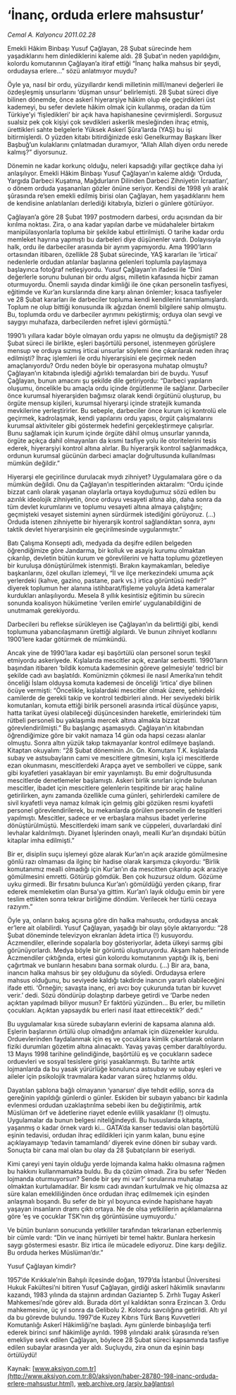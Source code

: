 # ‘İnanç, orduda erlere mahsustur’

*Cemal A. Kalyoncu 2011.02.28*

<font class="agenda2NewsSpot">
 Emekli Hâkim Binbaşı Yusuf Çağlayan, 28 Şubat sürecinde hem yaşadıklarını hem dinlediklerini kaleme aldı. 28 Şubat’ın neden yapıldığını, kolordu komutanının Çağlayan’a itiraf ettiği “İnanç halka mahsus bir şeydi, ordudaysa erlere…” sözü anlatmıyor muydu?
</font>
<font class="newsDetail">
 <p>
  <p class="MsoNormal">
   Öyle ya, nasıl bir ordu, yüzyıllardır kendi milletinin millî/manevi değerleri ile özdeşleşmiş unsurlarını ‘düşman unsur’ belirlemişti. 28 Şubat süreci diye bilinen dönemde, önce askerî hiyerarşiye hâkim olup ele geçirdikleri üst kademeyi, bu sefer devlete hâkim olmak için kullanmış, oradan da tüm Türkiye’yi ‘fişledikleri’ bir açık hava hapishanesine çevirmişlerdi. Sorgusuz sualsiz pek çok kişiyi çok sevdikleri askerlik mesleğinden ihraç etmiş, ürettikleri sahte belgelerle Yüksek Askerî Şûra’larda (YAŞ) bu işi bitirmişlerdi. O yüzden kitabı bitirdiğinizde eski Genelkurmay Başkanı İlker Başbuğ’un kulaklarını çınlatmadan duramıyor, “Allah Allah diyen ordu nerede kalmış?” diyorsunuz.
  </p>
  <p class="MsoNormal">
   Dönemin ne kadar korkunç olduğu, neleri kapsadığı yıllar geçtikçe daha iyi anlaşılıyor. Emekli Hâkim Binbaşı Yusuf Çağlayan’ın kaleme aldığı ‘Orduda, Yargıda Darbeci Kuşatma, Mağdurların Dilinden Darbeci Zihniyetin İcraatları’, o dönem orduda yaşananları gözler önüne seriyor. Kendisi de 1998 yılı aralık şûrasında re’sen emekli edilmiş birisi olan Çağlayan, hem yaşadıklarını hem de kendisine anlatılanları derlediği kitabıyla, bizleri o günlere götürüyor.
  </p>
  <p class="MsoNormal">
   Çağlayan’a göre 28 Şubat 1997 postmodern darbesi, ordu açısından da bir kırılma noktası. Zira, o ana kadar yapılan darbe ve müdahaleler birtakım manipülasyonlarla topluma bir şekilde kabul ettirilmişti. O tarihe kadar ordu memleket hayrına yapmıştı bu darbeleri diye düşünenler vardı. Dolayısıyla halk, ordu ile darbeciler arasında bir ayrım yapmıyordu. Ama 1990’ların ortasından itibaren, özellikle 28 Şubat sürecinde, YAŞ kararları ile ‘irticai’ nedenlerle ordudan atılanlar başlarına gelenleri toplumla paylaşmaya başlayınca fotoğraf netleşiyordu. Yusuf Çağlayan’ın ifadesi ile “Dinî değerlerle sorunu bulunan bir ordu algısı, milletin kafasında hiçbir zaman oturmuyordu. Önemli sayıda dindar kimliği ile öne çıkan personelin tasfiyesi, eğitimde ve Kur’an kurslarında dine karşı alınan önlemler; kısaca tasfiyeler ve 28 Şubat kararları ile darbeciler topluma kendi kendilerini tanımlamışlardı. Toplum ne olup bittiği konusunda ilk ağızdan önemli bilgilere sahip olmuştu. Bu, toplumda ordu ve darbeciler ayrımını pekiştirmiş; orduya olan sevgi ve saygıyı muhafaza, darbecilerden nefret işlevi görmüştü.”
  </p>
  <p class="MsoNormal">
   1990’lı yıllara kadar böyle olmayan ordu yapısı ne olmuştu da değişmişti? 28 Şubat süreci ile birlikte, eşleri başörtülü personel, istenmeyen görüşlere mensup ve orduya sızmış irticai unsurlar söylemi öne çıkarılarak neden ihraç edilmişti? İhraç işlemleri ile ordu hiyerarşisini ele geçirmek neden amaçlanıyordu? Ordu neden böyle bir operasyona muhatap olmuştu? Çağlayan’ın kitabında işlediği ağırlıklı temalardan biri de buydu. Yusuf Çağlayan, bunun amacını şu şekilde dile getiriyordu: “Darbeci yapıların oluşumu, öncelikle bu amaçla ordu içinde örgütlenme ile sağlanır. Darbeciler önce kurumsal hiyerarşiden bağımsız olarak kendi örgütünü oluşturup, bu örgüte mensup kişileri, kurumsal hiyerarşi içinde stratejik kumanda mevkilerine yerleştirirler. Bu sebeple, darbeciler önce kurum içi kontrolü ele geçirmek, kadrolaşmak, kendi yapılarını ordu yapısı, örgüt çalışmalarını kurumsal aktiviteler gibi göstermek hedefini gerçekleştirmeye çalışırlar. Bunu sağlamak için kurum içinde örgüte dâhil olmuş unsurlar yanında, örgüte açıkça dahil olmayanları da kısmi tasfiye yolu ile otoritelerini tesis ederek, hiyerarşiyi kontrol altına alırlar. Bu hiyerarşik kontrol sağlanmadıkça, ordunun kurumsal gücünün darbeci amaçlar doğrultusunda kullanılması mümkün değildir.”
  </p>
  <p class="MsoNormal">
   Hiyerarşi ele geçirilince durulacak mıydı zihniyet? Uygulamalara göre o da mümkün değildi. Onu da Çağlayan’ın tespitlerinden aktaralım: “Ordu içinde bizzat canlı olarak yaşanan olaylarla ortaya koyduğumuz sözü edilen bu azınlık ideolojik zihniyetin, önce orduyu vesayeti altına alıp, daha sonra da tüm devlet kurumlarını ve toplumu vesayeti altına almaya çalıştığını; geçmişteki vesayet sistemini aynen sürdürmek istediğini görüyoruz. (…) Orduda istenen zihniyette bir hiyerarşik kontrol sağlandıktan sonra, aynı taktik devlet hiyerarşisinin ele geçirilmesinde uygulanmıştır.”
  </p>
  <p class="MsoNormal">
   Batı Çalışma Konsepti adlı, medyada da deşifre edilen belgeden öğrendiğimize göre Jandarma, bir kolluk ve asayiş kurumu olmaktan çıkarılıp, devletin bütün kurum ve görevlilerini ve hatta toplumu gözetleyen bir kuruluşa dönüştürülmek istenmişti. Bırakın kaymakamları, belediye başkanlarını, özel okulları izlemeyi, “İl ve ilçe merkezindeki umuma açık yerlerdeki (kahve, gazino, pastane, park vs.) irtica görüntüsü nedir?” diyerek toplumun her alanına istihbarat/fişleme yoluyla âdeta kameralar kurdukları anlaşılıyordu. Mesela 8 yıllık kesintisiz eğitimin bu sürecin sonunda koalisyon hükümetine ‘verilen emirle’ uygulanabildiğini de unutmamak gerekiyordu.
  </p>
  <p class="MsoNormal">
   Darbecileri bu reflekse sürükleyen ise Çağlayan’ın da belirttiği gibi, kendi toplumuna yabancılaşmanın ürettiği algılardı. Ve bunun zihniyet kodlarını 1900’lere kadar götürmek de mümkündü.
  </p>
  <p class="MsoNormal">
   Ancak yine de 1990’lara kadar eşi başörtülü olan personel sorun teşkil etmiyordu askeriyede. Kışlalarda mescitler açık, ezanlar serbestti. 1990’ların başından itibaren ‘bildik komuta kademesinin göreve gelmesiyle’ tedricî bir şekilde cadı avı başlatıldı. Komünizmin çökmesi ile nasıl Amerika’nın tehdit önceliği İslam olduysa komuta kademesi de önceliği ‘irtica’ diye bilinen öcüye vermişti: “Öncelikle, kışlalardaki mescitler olmak üzere, şehirdeki camilerde de gerekli takip ve kontrol tedbirleri alındı. Her seviyedeki birlik komutanları, komuta ettiği birlik personeli arasında irticaî düşünce yapısı, hatta tarikat üyesi olabileceği düşüncesinden hareketle, emirlerindeki tüm rütbeli personeli bu yaklaşımla mercek altına almakla bizzat görevlendirilmişti.” Bu başlangıç aşamasıydı. Çağlayan’ın kitabından öğrendiğimize göre bir vakit namaza 14 gün oda hapsi cezası alanlar olmuştu. Sonra altın yüzük takıp takmayanlar kontrol edilmeye başlandı. Kitaptan okuyalım: “28 Şubat döneminin Jn. Gn. Komutanı T.K. kışlalarda subay ve astsubayların cami ve mescitlere gitmesini, kışla içi mescitlerde ezan okunmasını, mescitlerdeki Arapça ayet ve sembolleri ve cüppe, sarık gibi kıyafetleri yasaklayan bir emir yayınlamıştı. Bu emir doğrultusunda mescitlerde denetlemeler başlamıştı. Askeri birlik sınırları içinde bulunan mescitler, ibadet için mescitlere gelenlerin tespitinde bir araç haline getirilirken, aynı zamanda özellikle cuma günleri, şehirlerdeki camilere de sivil kıyafetli veya namaz kılmak için gelmiş gibi gözüken resmi kıyafetli personel görevlendirilerek, bu mekanlarda görülen personelin de tespitleri yapılmıştı. Mescitler, sadece er ve erbaşlara mahsus ibadet yerlerine dönüştürülmüştü. Mescitlerdeki imam sarık ve cüppeleri, duvarlardaki dinî levhalar kaldırılmıştı. Diyanet İşlerinden onaylı, mealli Kur’an dışındaki bütün kitaplar imha edilmişti.”
  </p>
  <p class="MsoNormal">
   Bir er, disiplin suçu işlemeyi göze alarak Kur’an’ın açık arazide gömülmesine gönlü razı olmaması da ilginç bir hadise olarak karşımıza çıkıyordu: “Birlik komutanımız mealli olmadığı için Kur’an’ın da mescitten çıkarılıp açık araziye gömülmesini emretti. Götürüp gömdük. Ben çok huzursuz oldum. Gözüme uyku girmedi. Bir fırsatını bulunca Kur’an’ı gömüldüğü yerden çıkarıp, firar ederek memleketim olan Bursa’ya gittim. Kur’an’ı layık olduğu emin bir yere teslim ettikten sonra tekrar birliğime döndüm. Verilecek her türlü cezaya razıyım.”
  </p>
  <p class="MsoNormal">
   Öyle ya, onların bakış açısına göre din halka mahsustu, ordudaysa ancak er’lere ait olabilirdi. Yusuf Çağlayan, yaşadığı bir olayı şöyle aktarıyordu: “28 Şubat döneminde televizyon ekranları âdeta irtica (!) kusuyordu. Aczmendiler, ellerinde sopalarla boy gösteriyorlar, âdeta ülkeyi sarmış gibi görünüyorlardı. Medya böyle bir görüntü oluşturuyordu. Akşam haberlerinde Aczmendiler çıktığında, ertesi gün kolordu komutanının yaptığı ilk iş, beni çağırtmak ve bunların hesabını bana sormak olurdu. (…) Bir ara, bana, inancın halka mahsus bir şey olduğunu da söyledi. Ordudaysa erlere mahsus olduğunu, bu seviyede kaldığı takdirde inancın yararlı olabileceğini ifade etti. ‘Örneğin; savaşta inanç, eri avcı boy çukurunda tutan bir kuvvet verir.’ dedi. Sözü döndürüp dolaştırıp darbeye getirdi ve ‘Darbe neden açıktan yapılmadı biliyor musun? Er faktörü yüzünden... Bu erler, bu milletin çocukları. Açıktan yapsaydık bu erleri nasıl itaat ettirecektik?’ dedi.”
  </p>
  <p class="MsoNormal">
   Bu uygulamalar kısa sürede subayların evlerini de kapsama alanına aldı. Eşlerin başlarının örtülü olup olmadığını anlamak için düzenekler kuruldu. Orduevlerinden faydalanmak için eş ve çocuklara kimlik çıkartılarak onların fiziki durumları gözetim altına alınacaktı. Yavaş yavaş çember daraltılıyordu. 13 Mayıs 1998 tarihine gelindiğinde, başörtülü eş ve çocukların sadece orduevleri ve sosyal tesislere girişi yasaklanmıştı. Bu tarihte artık lojmanlarda da bu yasak yürürlüğe konulunca astsubay ve subay eşleri ve aileler için psikolojik travmalara kadar varan süreç hızlanmış oldu.
  </p>
  <p class="MsoNormal">
   Dayatılan şablona bağlı olmayanın ‘yanarsın’ diye tehdit edilip, sonra da gereğinin yapıldığı günlerdi o günler. Eskiden bir subayın yabancı bir kadınla evlenmesi ordudan uzaklaştırılma sebebi iken bu değiştirilmiş, artık Müslüman örf ve âdetlerine riayet edenle evlilik yasaklanır (!) olmuştu. Uygulamalar da bunun belgesi niteliğindeydi. Bu hususlarda kitapta, yaşanmış o kadar örnek vardı ki… GATA’da kanser tedavisi olan başörtülü eşinin tedavisi, ordudan ihraç edildikleri için yarım kalan, bunu eşine açıklayamayıp ‘tedavin tamamlandı’ diyerek evine dönen bir subay vardı. Sonuçta bir cana mal olan bu olay da 28 Şubatçıların bir eseriydi.
  </p>
  <p class="MsoNormal">
   Kimi çareyi yeni tayin olduğu yerde lojmanda kalma hakkı olmasına rağmen bu hakkını kullanmamakta buldu. Bu da çözüm olmadı. Zira bu sefer ‘Neden lojmanda oturmuyorsun? Sende bir şey mi var?’ sorularına muhatap olmaktan kurtulamadılar. Bir kısmı cadı avından kurtulmak ve hiç olmazsa az süre kalan emekliliğinden önce ordudan ihraç edilmemek için eşinden anlaşmalı boşandı. Bu sefer de bir yıl boyunca evinde hapishane hayatı yaşayan insanların dramı çıktı ortaya. Ne de olsa yetkililerin açıklamalarına göre ‘eş ve çocuklar TSK’nın dış görüntüsüne uymuyordu.’
  </p>
  <p class="MsoNormal">
   Ve bütün bunların sonucunda yetkililer tarafından tekrarlanan ezberlenmiş bir cümle vardı: “Din ve inanç hürriyeti bir temel haktır. Bunlara herkesin saygı göstermesi esastır. Biz irtica ile mücadele ediyoruz. Dine karşı değiliz. Bu orduda herkes Müslüman’dır.”
  </p>
  <p class="MsoNormal">
   Yusuf Çağlayan kimdir?
  </p>
  <p class="MsoNormal">
   1957’de Kırıkkale’nin Bahşılı ilçesinde doğan, 1979’da İstanbul Üniversitesi Hukuk Fakültesi’ni bitiren Yusuf Çağlayan, girdiği askerî hâkimlik sınavlarını kazandı, 1983 yılında da stajının ardından Gaziantep 5. Zırhlı Tugay Askerî Mahkemesi’nde görev aldı. Burada dört yıl kaldıktan sonra Erzincan 3. Ordu mahkemesine, üç yıl sonra da Gelibolu 2. Kolordu savcılığına getirildi. Altı yıl da bu görevde bulundu. 1997’de Kuzey Kıbrıs Türk Barış Kuvvetleri Komutanlığı Askerî Hâkimliği’ne başladı. Aynı günlerde binbaşılığa terfi ederek birinci sınıf hâkimliğe ayrıldı. 1998 yılındaki aralık şûrasında re’sen emekliye sevk edilen Çağlayan, böylece 28 Şubat süreci kapsamında tasfiye edilen subaylar arasında yer aldı. Suçluydu, zira onun da eşinin başı örtülüydü!
  </p>
 </p>
</font>

Kaynak: [www.aksiyon.com.tr](http://www.aksiyon.com.tr:80/aksiyon/haber-28780-198-inanc-orduda-erlere-mahsustur.html), [web.archive.org (arşiv bağlantısı)](http://web.archive.org/web/20110402094303/http://www.aksiyon.com.tr:80/aksiyon/haber-28780-198-inanc-orduda-erlere-mahsustur.html)
